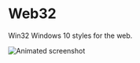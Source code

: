 # Web32

Win32 Windows 10 styles for the web.

![Animated screenshot](https://i.imgur.com/Hq0iuh9.gifv)